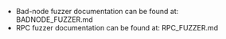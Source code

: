 - Bad-node fuzzer documentation can be found at: BADNODE_FUZZER.md
- RPC fuzzer documentation can be found at: RPC_FUZZER.md
